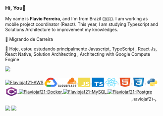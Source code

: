 ### Hi, You👋
My name is **Flavio Ferreira**, and I'm from Brazil (🇧🇷). I am working as mobile project coordinator (React). 
This year, I am studying Typescript and Solutions Architecture to improvement my knowledges.

🔭 Migrando de Carreira

🌱 Hoje, estou estudando principalmente Javascript, TypeScript , React Js, React Native, Solution Architecting , Architecting with Google Compute Engine
<div align="">
  <a href="https://github.com/flaviojaf21">
  <img height="180em" src="https://github-readme-stats.vercel.app/api?username=flaviojaf21&show_icons=true&theme=dracula&include_all_commits=true&count_private=true"/>
  <!--img height="180em" src="https://github-readme-stats.vercel.app/api/top-langs/?username=flaviojaf21&layout=compact&langs_count=7&theme=dracula"/-->
</div>
 
 
<div style="display: inline_block" ><br>
<img align="center" alt="Flaviojaf21-AWS" height="90" width="120" src="https://cdn.jsdelivr.net/gh/devicons/devicon/icons/amazonwebservices/amazonwebservices-original-wordmark.svg" />
  <img align="center" alt="flaviojaf-GCP" height="30" width="40" src="https://github.com/flaviojaf21/Devicons/blob/main/GCP/google-cloud-platform.svg">
  <img align="center" alt="flaviojaf-Cloudflare" height="30" width="60" src="https://github.com/flaviojaf21/Devicons/blob/main/Cloudflare/cloudflare-official.svg"> 
  <img align="center" alt="Flaviojaf21-Js" height="30" width="40" src="https://raw.githubusercontent.com/devicons/devicon/master/icons/javascript/javascript-plain.svg">
  <img align="center" alt="Flaviojaf21-Ts" height="30" width="40" src="https://raw.githubusercontent.com/devicons/devicon/master/icons/typescript/typescript-plain.svg">
  <img align="center" alt="Flaviojaf21-React" height="30" width="40" src="https://raw.githubusercontent.com/devicons/devicon/master/icons/react/react-original.svg">
  <img align="center" alt="Flaviojaf21-HTML" height="30" width="40" src="https://raw.githubusercontent.com/devicons/devicon/master/icons/html5/html5-original.svg">
  <img align="center" alt="Flaviojaf21-CSS" height="30" width="40" src="https://raw.githubusercontent.com/devicons/devicon/master/icons/css3/css3-original.svg">
  <img align="center" alt="Flaviojaf21-Python" height="30" width="40" src="https://raw.githubusercontent.com/devicons/devicon/master/icons/python/python-original.svg">
  <img align="center" alt="Flaviojaf21-Csharp" height="30" width="40" src="https://raw.githubusercontent.com/devicons/devicon/master/icons/csharp/csharp-original.svg">
  <img align="center" alt="Flaviojaf21-Docker" height="40" width="40" src="https://cdn.jsdelivr.net/gh/devicons/devicon/icons/docker/docker-original.svg">
  <img align="center" alt="Flaviojaf21-MySQL" height="40" width="40" src="https://cdn.jsdelivr.net/gh/devicons/devicon/icons/mysql/mysql-original-wordmark.svg">
  <img align="center" alt="Flaviojaf21-Postgre" height="30" width="40" src="https://cdn.jsdelivr.net/gh/devicons/devicon/icons/postgresql/postgresql-plain-wordmark.svg">
  <img align="right" alt="Flaviojaf21-pic" height="150" style="border-radius:50px;" src="https://cdn.jsdelivr.net/gh/devicons/devicon/icons/composer/composer-original.svg">
 </div>   
 
  ##
 
<div> 
  <a href = "mailto:flaviojaf@gmail.com"><img src="https://img.shields.io/badge/-Gmail-%23333?style=for-the-badge&logo=gmail&logoColor=white" target="_blank"></a>
  <a href="https://www.linkedin.com/in/flaviojaferreira" target="_blank"><img src="https://img.shields.io/badge/-LinkedIn-%230077B5?style=for-the-badge&logo=linkedin&logoColor=white" target="_blank"></a> 
 
 
</div>

<!--
**flaviojaf21/flaviojaf21** is a ✨ _special_ ✨ repository because its `README.md` (this file) appears on your GitHub profile.

Here are some ideas to get you started:

- 🔭 I’m currently working on ...
- 🌱 I’m currently learning ...
- 👯 I’m looking to collaborate on ...
- 🤔 I’m looking for help with ...
- 💬 Ask me about ...
- 📫 How to reach me: ...
- 😄 Pronouns: ...
- ⚡ Fun fact: ...
-->
